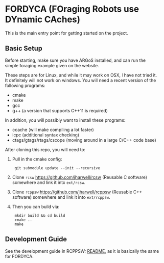 # FORDYCA (FOraging Robots use DYnamic CAches)

This is the main entry point for getting started on the project.

## Basic Setup

Before starting, make sure you have ARGoS installed, and can run the simple
foraging example given on the website.

These steps are for Linux, and while it may work on OSX, I have not tried it. It
definitely will not work on windows. You will need a recent version of the
following programs:

- cmake
- make
- gcc
- g++ (a version that supports C++11 is required)

In addition, you will possibly want to install these programs:

- ccache (will make compiling a lot faster)
- icpc (additional syntax checking)
- ctags/gtags/rtags/cscope (moving around in a large C/C++ code base)

After cloning this repo, you will need to:

1. Pull in the cmake config:

        git submodule update --init --recursive

2. Clone `rcsw` https://github.com/jharwell/rcsw (Reusable C software) somewhere
   and link it into `ext/rcsw`.

3. Clone `rcppsw` https://github.com/jharwell/rcppsw (Reusable C++ software)
   somewhere and link it into `ext/rcppsw`.

3. Then you can build via:

        mkdir build && cd build
        cmake ..
        make

## Development Guide

See the development guide in RCPPSW:
[README](https://github.com/jharwell/rcppsw/blob/master/README.md), as it is
basically the same for FORDYCA.
